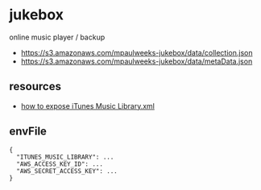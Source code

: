 # jukebox

online music player / backup

- https://s3.amazonaws.com/mpaulweeks-jukebox/data/collection.json
- https://s3.amazonaws.com/mpaulweeks-jukebox/data/metaData.json

## resources

- [how to expose iTunes Music Library.xml](http://osxdaily.com/2018/05/23/itunes-library-xml-file-missing-fix/)

## envFile

```
{
  "ITUNES_MUSIC_LIBRARY": ...
  "AWS_ACCESS_KEY_ID": ...
  "AWS_SECRET_ACCESS_KEY": ...
}
```

